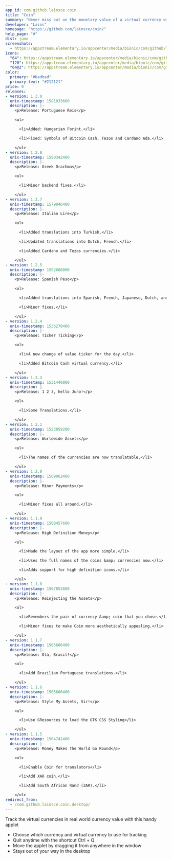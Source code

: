 ```yaml
---
app_id: com.github.lainsce.coin
title: "Coin"
summary: "Never miss out on the monetary value of a virtual currency with this handy applet"
developer: "Lains"
homepage: "https://github.com/lainsce/coin/"
help_page: "#"
dist: juno
screenshots:
  - https://appstream.elementary.io/appcenter/media/bionic/com/github/lainsce.coin/9353C161B4997972B610F0CA2F368CA1/screenshots/image-1_orig.png
icons:
  "64": https://appstream.elementary.io/appcenter/media/bionic/com/github/lainsce.coin/9353C161B4997972B610F0CA2F368CA1/icons/64x64/com.github.lainsce.coin_com.github.lainsce.coin.png
  "128": https://appstream.elementary.io/appcenter/media/bionic/com/github/lainsce.coin/9353C161B4997972B610F0CA2F368CA1/icons/128x128/com.github.lainsce.coin_com.github.lainsce.coin.png
  "64@2": https://appstream.elementary.io/appcenter/media/bionic/com/github/lainsce.coin/9353C161B4997972B610F0CA2F368CA1/icons/64x64@2/com.github.lainsce.coin_com.github.lainsce.coin.png
color:
  primary: "#badbad"
  primary-text: "#212121"
price: 0
releases:
- version: 1.3.0
  unix-timestamp: 1581033600
  description: |-
    <p>Release: Portuguese Reis</p>

    <ul>

      <li>Added: Hungarian Forint.</li>

      <li>Fixed: Symbols of Bitcoin Cash, Tezos and Cardano Ada.</li>

    </ul>
- version: 1.2.8
  unix-timestamp: 1580342400
  description: |-
    <p>Release: Greek Drachma</p>

    <ul>

      <li>Minor backend fixes.</li>

    </ul>
- version: 1.2.7
  unix-timestamp: 1579046400
  description: |-
    <p>Release: Italian Lire</p>

    <ul>

      <li>Added translations into Turkish.</li>

      <li>Updated translations into Dutch, French.</li>

      <li>Added Cardano and Tezos currencies.</li>

    </ul>
- version: 1.2.5
  unix-timestamp: 1552608000
  description: |-
    <p>Release: Spanish Peso</p>

    <ul>

      <li>Added translations into Spanish, French, Japanese, Dutch, and Catalan.</li>

      <li>Minor fixes.</li>

    </ul>
- version: 1.2.4
  unix-timestamp: 1536278400
  description: |-
    <p>Release: Ticker Ticking</p>

    <ul>

      <li>A new change of value ticker for the day.</li>

      <li>Added Bitcoin Cash virtual currency.</li>

    </ul>
- version: 1.2.3
  unix-timestamp: 1531440000
  description: |-
    <p>Release: 1 2 3, hello Juno!</p>

    <ul>

      <li>Some Translations.</li>

    </ul>
- version: 1.2.1
  unix-timestamp: 1523059200
  description: |-
    <p>Release: Worldwide Assets</p>

    <ul>

      <li>The names of the currencies are now translatable.</li>

    </ul>
- version: 1.2.0
  unix-timestamp: 1509062400
  description: |-
    <p>Release: Minor Payments</p>

    <ul>

      <li>Minor fixes all around.</li>

    </ul>
- version: 1.1.9
  unix-timestamp: 1508457600
  description: |-
    <p>Release: High Definition Money</p>

    <ul>

      <li>Made the layout of the app more simple.</li>

      <li>Uses the full names of the coins &amp; currencies now.</li>

      <li>Adds support for high definition icons.</li>

    </ul>
- version: 1.1.8
  unix-timestamp: 1507852800
  description: |-
    <p>Release: Reinjecting the Assets</p>

    <ul>

      <li>Remembers the pair of currency &amp; coin that you chose.</li>

      <li>Minor fixes to make Coin more aesthetically appealing.</li>

    </ul>
- version: 1.1.7
  unix-timestamp: 1505606400
  description: |-
    <p>Release: Olá, Brasil!</p>

    <ul>

      <li>Add Brazilian Portuguese translations.</li>

    </ul>
- version: 1.1.6
  unix-timestamp: 1505606400
  description: |-
    <p>Release: Style My Assets, Sir!</p>

    <ul>

      <li>Use GResources to load the GTK CSS Styling</li>

    </ul>
- version: 1.1.5
  unix-timestamp: 1504742400
  description: |-
    <p>Release: Money Makes The World Go Round</p>

    <ul>

      <li>Enable Coin for translators</li>

      <li>Add XAR coin.</li>

      <li>Add South African Rand (ZAR).</li>

    </ul>
redirect_from:
  - /com.github.lainsce.coin.desktop/
---
```


<p>Track the virtual currencies in real world currency value with this handy applet</p>
<ul>
  <li>Choose which currency and virtual currency to use for tracking</li>
  <li>Quit anytime with the shortcut Ctrl + Q</li>
  <li>Move the applet by dragging it from anywhere in the window</li>
  <li>Stays out of your way in the desktop</li>
</ul>